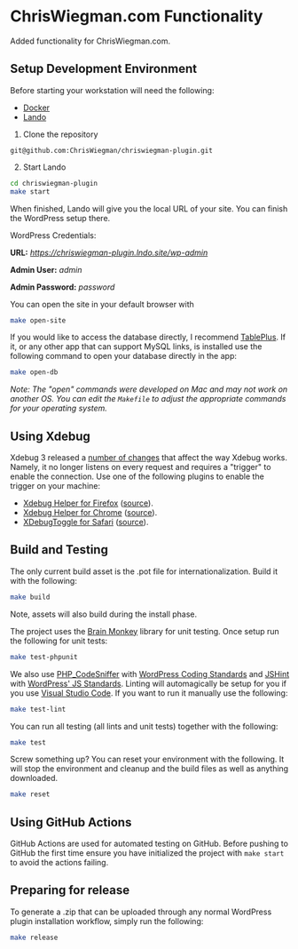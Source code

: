 # ChrisWiegman.com Functionality

Added functionality for ChrisWiegman.com.

## Setup Development Environment

Before starting your workstation will need the following:

- [Docker](https://www.docker.com/)
- [Lando](https://lando.dev/)

1. Clone the repository

`git@github.com:ChrisWiegman/chriswiegman-plugin.git`

2. Start Lando

```bash
cd chriswiegman-plugin
make start
```

When finished, Lando will give you the local URL of your site. You can finish the WordPress setup there.

WordPress Credentials:

**URL:** _https://chriswiegman-plugin.lndo.site/wp-admin_

**Admin User:** _admin_

**Admin Password:** _password_

You can open the site in your default browser with

```bash
make open-site
```

If you would like to access the database directly, I recommend [TablePlus](https://tableplus.com). If it, or any other app that can support MySQL links, is installed use the following command to open your database directly in the app:

```bash
make open-db
```

_Note: The "open" commands were developed on Mac and may not work on another OS. You can edit the `Makefile` to adjust the appropriate commands for your operating system._

## Using Xdebug

Xdebug 3 released a [number of changes](https://xdebug.org/docs/upgrade_guide) that affect the way Xdebug works. Namely, it no longer listens on every request and requires a "trigger" to enable the connection. Use one of the following plugins to enable the trigger on your machine:

- [Xdebug Helper for Firefox](https://addons.mozilla.org/en-GB/firefox/addon/xdebug-helper-for-firefox/) ([source](https://github.com/BrianGilbert/xdebug-helper-for-firefox)).
- [Xdebug Helper for Chrome](https://chrome.google.com/extensions/detail/eadndfjplgieldjbigjakmdgkmoaaaoc) ([source](https://github.com/mac-cain13/xdebug-helper-for-chrome)).
- [XDebugToggle for Safari](https://apps.apple.com/app/safari-xdebug-toggle/id1437227804?mt=12) ([source](https://github.com/kampfq/SafariXDebugToggle)).

## Build and Testing

The only current build asset is the .pot file for internationalization. Build it with the following:

```bash
make build
```

Note, assets will also build during the install phase.

The project uses the [Brain Monkey](https://brain-wp.github.io/BrainMonkey/) library for unit testing. Once setup run the following for unit tests:

```bash
make test-phpunit
```

We also use [PHP_CodeSniffer](https://github.com/squizlabs/PHP_CodeSniffer) with [WordPress Coding Standards](https://github.com/WordPress/WordPress-Coding-Standards) and [JSHint](http://jshint.com/) with [WordPress' JS Standards](https://make.wordpress.org/core/handbook/best-practices/coding-standards/javascript/#installing-and-running-jshint). Linting will automagically be setup for you if you use [Visual Studio Code](https://code.visualstudio.com/). If you want to run it manually use the following:

```bash
make test-lint
```

You can run all testing (all lints and unit tests) together with the following:

```bash
make test
```

Screw something up? You can reset your environment with the following. It will stop the environment and cleanup and the build files as well as anything downloaded.

```bash
make reset
```

## Using GitHub Actions

GitHub Actions are used for automated testing on GitHub. Before pushing to GitHub the first time ensure you have initialized the project with `make start` to avoid the actions failing.

## Preparing for release

To generate a .zip that can be uploaded through any normal WordPress plugin installation workflow, simply run the following:

```bash
make release
```
